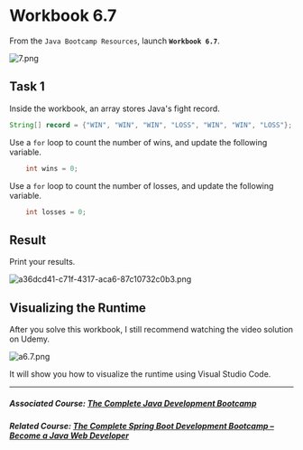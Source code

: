 # Workbook 6.7

From the `Java Bootcamp Resources`, launch **`Workbook 6.7`**.

![7.png](https://firebasestorage.googleapis.com/v0/b/learnthepart-75aed.appspot.com/o/images%2F1d8889cf-64f6-41b5-8a1f-d624a0cc4974?alt=media&token=80032e05-63fa-4f35-b1be-47ca563a23ec)

## Task 1


Inside the workbook, an array stores Java's fight record. 

```java
String[] record = {"WIN", "WIN", "WIN", "LOSS", "WIN", "WIN", "LOSS"};
```

Use a `for` loop to count the number of wins, and update the following variable.
```java
    int wins = 0;
```
Use a `for` loop to count the number of losses, and update the following variable.

```java
    int losses = 0;
```

## Result

Print your results.

![a36dcd41-c71f-4317-aca6-87c10732c0b3.png](https://firebasestorage.googleapis.com/v0/b/learnthepart-75aed.appspot.com/o/images%2F0d3fe66d-309a-4a5f-8ee8-d1081f92ae9b?alt=media&token=f6d03da1-7346-4737-b1cf-e1868ad0c611)

## Visualizing the Runtime

After you solve this workbook, I still recommend watching the video solution on Udemy.

![a6.7.png](https://firebasestorage.googleapis.com/v0/b/learnthepart-75aed.appspot.com/o/images%2F77195fc5-132d-4161-999f-5cd07daf691c?alt=media&token=7178be61-84d1-414f-97e7-1ad2cd4cda00)

It will show you how to visualize the runtime using Visual Studio Code.

----------

##### Associated Course: [The Complete Java Development Bootcamp](https://udemy-redirect-app.herokuapp.com/java)
##### Related Course: [The Complete Spring Boot Development Bootcamp – Become a Java Web Developer](https://udemy-redirect-app.herokuapp.com/spring)